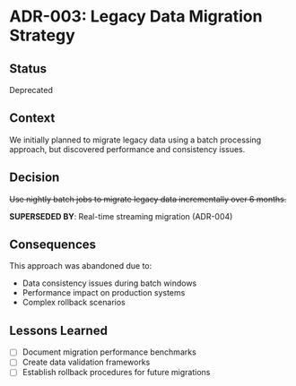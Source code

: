 # ADR-003: Legacy Data Migration Strategy

## Status
Deprecated

## Context
We initially planned to migrate legacy data using a batch processing approach, but discovered performance and consistency issues.

## Decision
~~Use nightly batch jobs to migrate legacy data incrementally over 6 months.~~

**SUPERSEDED BY**: Real-time streaming migration (ADR-004)

## Consequences
This approach was abandoned due to:
- Data consistency issues during batch windows
- Performance impact on production systems
- Complex rollback scenarios

## Lessons Learned
- [ ] Document migration performance benchmarks
- [ ] Create data validation frameworks
- [ ] Establish rollback procedures for future migrations 
